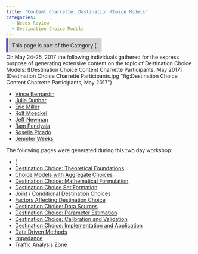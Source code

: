 ```yaml
---
title: "Content Charrette: Destination Choice Models"
categories:
  - Needs Review
  - Destination Choice Models
---
```


<span style="background:lightgrey;padding:10px;border-left: thick double #0000aa;"> This page is part of the Category \[.</span>

On May 24-25, 2017 the following individuals gathered for the express purpose of generating extensive content on the topic of Destination Choice Models:
![Destination Choice Content Charrette Participants, May 2017](Destination Choice Charrette Participants.jpg "fig:Destination Choice Content Charrette Participants, May 2017")

-   [Vince Bernardin](User_VinceBernardin_PhD)
-   [Julie Dunbar](User_JulieDunbar)
-   [Eric Miller](User_EricMiller)
-   [Rolf Moeckel](User_Rolf_Moeckel)
-   [Jeff Newman](User_JeffreyNewman)
-   [Ram Pendyala](User_Ram_Pendyala)
-   [Rosella Picado](User_RosellaPicado)
-   [Jennifer Weeks](User_JenniferWeeks)

The following pages were generated during this two day workshop:

-   \[
-   [Destination Choice: Theoretical Foundations](Destination_Choice_Theoretical_Foundations)
-   [Choice Models with Aggregate Choices](Choice_Models_with_Aggregate_Choices)
-   [Destination Choice: Mathematical Formulation](Destination_Choice_Mathematical_Formulation)
-   [Destination Choice Set Formation](Destination_Choice_Set_Formation)
-   [Joint / Conditional Destination Choices](Joint__Conditional_Destination_Choices)
-   [Factors Affecting Destination Choice](Factors_affecting_destination_choice)
-   [Destination Choice: Data Sources](Destination_Choice_Data_Sources)
-   [Destination Choice: Parameter Estimation](Destination_Choice_Parameter_Estimation)
-   [Destination Choice: Calibration and Validation](Destination_Choice_Calibration_and_Validation)
-   [Destination Choice: Implementation and Application](Destination_Choice_Implementation_and_Application)
-   [Data Driven Methods](Data_Driven_Methods)
-   [Impedance](Impedance)
-   [Traffic Analysis Zone](Traffic_Analysis_Zone)


